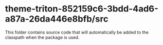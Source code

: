 # theme-triton-852159c6-3bdd-4ad6-a87a-26da446e8bfb/src

This folder contains source code that will automatically be added to the classpath when
the package is used.
